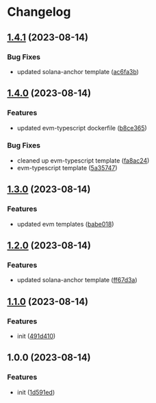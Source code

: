 # Changelog

## [1.4.1](https://github.com/switchboard-xyz/function-templates/compare/v1.4.0...v1.4.1) (2023-08-14)


### Bug Fixes

* updated solana-anchor template ([ac6fa3b](https://github.com/switchboard-xyz/function-templates/commit/ac6fa3b1d29465b044b1cd06f37f4ee929b3fade))

## [1.4.0](https://github.com/switchboard-xyz/function-templates/compare/v1.3.0...v1.4.0) (2023-08-14)


### Features

* updated evm-typescript dockerfile ([b8ce365](https://github.com/switchboard-xyz/function-templates/commit/b8ce36501d2c86f08e4fb5839850097590047392))


### Bug Fixes

* cleaned up evm-typescript template ([fa8ac24](https://github.com/switchboard-xyz/function-templates/commit/fa8ac24cfde0e29775162292c2b09f20e393898a))
* evm-typescript template ([5a35747](https://github.com/switchboard-xyz/function-templates/commit/5a3574750b28a6370fbf157c6d77327883e54ac3))

## [1.3.0](https://github.com/switchboard-xyz/function-templates/compare/v1.2.0...v1.3.0) (2023-08-14)


### Features

* updated evm templates ([babe018](https://github.com/switchboard-xyz/function-templates/commit/babe018174883967bba15ccf537232627cb17188))

## [1.2.0](https://github.com/switchboard-xyz/function-templates/compare/v1.1.0...v1.2.0) (2023-08-14)


### Features

* updated solana-anchor template ([ff67d3a](https://github.com/switchboard-xyz/function-templates/commit/ff67d3afd4d94a9471daad213d6200746e783ff8))

## [1.1.0](https://github.com/switchboard-xyz/function-templates/compare/v1.0.0...v1.1.0) (2023-08-14)


### Features

* init ([491d410](https://github.com/switchboard-xyz/function-templates/commit/491d4100f7013834b3a1ac64348ae101537bdab2))

## 1.0.0 (2023-08-14)

### Features

- init
  ([1d591ed](https://github.com/switchboard-xyz/function-templates/commit/1d591edb66851dfad6e5231ddb96a8d0498d0683))
